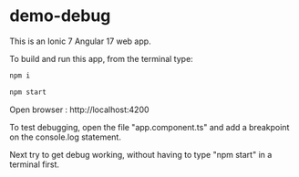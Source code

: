 # demo-debug

This is an Ionic 7 Angular 17 web app.

To build and run this app, from the terminal type:

```sh
npm i

npm start
```

Open browser : http://localhost:4200

To test debugging, open the file "app.component.ts" and add a breakpoint on the console.log statement.

Next try to get debug working, without having to type "npm start" in a terminal first.
